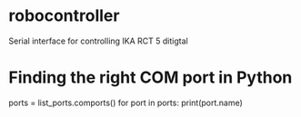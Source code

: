 # robocontroller
Serial interface for controlling IKA RCT 5 ditigtal

# Finding the right COM port in Python
ports = list_ports.comports()
  for port in ports:
      print(port.name)

  
